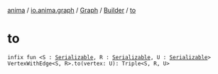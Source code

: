[anima](../../../index.md) / [io.anima.graph](../../index.md) / [Graph](../index.md) / [Builder](index.md) / [to](./to.md)

# to

`infix fun <S : `[`Serializable`](https://docs.oracle.com/javase/6/docs/api/java/io/Serializable.html)`, R : `[`Serializable`](https://docs.oracle.com/javase/6/docs/api/java/io/Serializable.html)`, U : `[`Serializable`](https://docs.oracle.com/javase/6/docs/api/java/io/Serializable.html)`> VertexWithEdge<S, R>.to(vertex: U): Triple<S, R, U>`